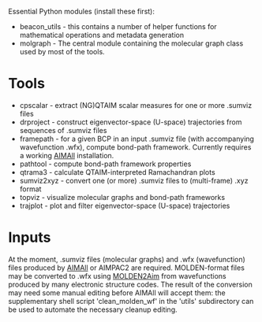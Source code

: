 Essential Python modules (install these first):

* beacon_utils - this contains a number of helper functions for mathematical operations and metadata generation
* molgraph - The central module containing the molecular graph class used by most of the tools.

Tools
=====
*	cpscalar   - extract (NG)QTAIM scalar measures for one or more .sumviz files
*	drproject  - construct eigenvector-space (U-space) trajectories from sequences of .sumviz files
*	framepath  - for a given BCP in an input .sumviz file (with accompanying wavefunction .wfx), compute bond-path framework. Currently requires a working [AIMAll](https://aim.tkgristmill.com) installation.
*	pathtool   - compute bond-path framework properties
*	qtrama3    - calculate QTAIM-interpreted Ramachandran plots
*	sumviz2xyz 	- convert one (or more) .sumviz files to (multi-frame) .xyz format
*	topviz 	   - visualize molecular graphs and bond-path frameworks
*	trajplot  - plot and filter eigenvector-space (U-space) trajectories

Inputs
======
At the moment, .sumviz files (molecular graphs) and .wfx (wavefunction) files produced by [AIMAll](https://aim.tkgristmill.com) or AIMPAC2 are required. MOLDEN-format files may be converted to .wfx using [MOLDEN2Aim](https://github.com/zorkzou/Molden2AIM) from wavefunctions produced by many electronic structure codes. The result of the conversion may need some manual editing before AIMAll will accept them: the supplementary shell script 'clean_molden_wf' in the 'utils' subdirectory can be used to automate the necessary cleanup editing.
